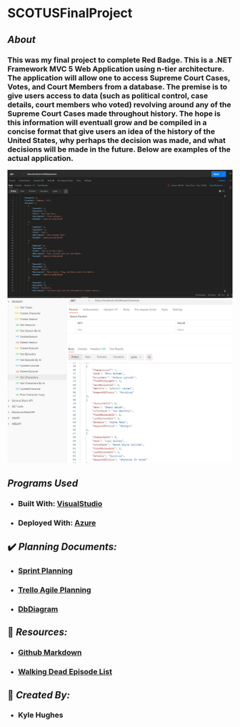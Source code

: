 # SCOTUSFinalProject

## *About*
### This was my final project to complete Red Badge. This is a .NET Framework MVC 5 Web Application using n-tier architecture.  The application will allow one to access Supreme Court Cases, Votes, and Court Members from a database.  The premise is to give users access to data (such as political control, case details, court members who voted) revolving around any of the Supreme Court Cases made throughout history.  The hope is this information will eventuall grow and be compiled in a concise format that give users an idea of the history of the United States, why perhaps the decision was made, and what decisions will be made in the future.  Below are examples of the actual application.
![Seasons and Episodes](https://github.com/ashleylawrence836/GroupApiProject/blob/develop/Assets/GetSeasons.PNG "Seasons and Episodes")
![Characters](https://github.com/ashleylawrence836/GroupApiProject/blob/develop/Assets/GetCharacters.PNG "Characters")

## *Programs Used*
* ### Built With: [VisualStudio](https://visualstudio.microsoft.com/)
* ### Deployed With: [Azure](https://www.azure.com/)

## :heavy_check_mark: *Planning Documents:*
* ### [Sprint Planning](https://docs.google.com/document/d/1qjVKNp-G_WFZdccrCCxRuFqfpE8hpjJxKPPn5RLOA_c/edit)
* ### [Trello Agile Planning](https://trello.com/b/8Oj9sSLx/presentationwalkingdeadproject)
* ### [DbDiagram](https://dbdiagram.io/d/6041306cfcdcb6230b22a3e2)


## :open_book: *Resources:*
* ### [Github Markdown](https://guides.github.com/features/mastering-markdown)
* ### [Walking Dead Episode List](https://en.wikipedia.org/wiki/List_of_The_Walking_Dead_episodes)


## :busts_in_silhouette: *Created By:*
* ### Kyle Hughes
